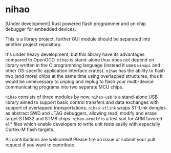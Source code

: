 # nihao

[Under development] Rust powered flash programmer and on chip debugger for embedded devices.

This is a library project, further GUI module should be separated into another project repository.

It's under heavy development, but this library have its advantages compared to OpenOCD. 
`nihao` is stand-alone thus does not depend on library written in the C programming language 
(instead it uses `winapi` and other OS-specific application interface crates). 
`nihao` has the ability to flash two (and more) chips at the same time using overlapped structures,
thus it would be unnecessary to unplug and replug to flash your multi-device communicating programs
into two separate MCU chips. 

`nihao` consists of three modules by now. `nihao-usb` is a stand-alone USB library aimed to support
basic control transfers and data exchanges with support of overlapped transportations. 
`nihao-stlink` wraps ST-Link dongles as abstract SWD and JTAG debuggers, allowing read, modify and 
erase target STM32 and STM8 chips.
`nihao-armelf` is a test suit for ARM favored `elf` files which enable developers to write unit tests
easily with especially Cortex-M flash targets.

All contributions are welcomed! Please fire an issue or submit your pull request if you want to contribute.
